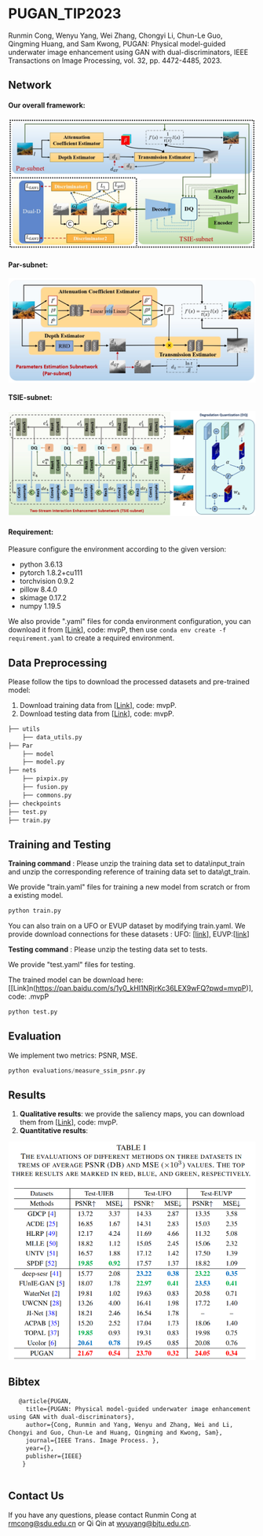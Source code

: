 # PUGAN_TIP2023

Runmin Cong, Wenyu Yang, Wei Zhang, Chongyi Li, Chun-Le Guo, Qingming Huang, and Sam Kwong, PUGAN: Physical model-guided underwater image enhancement using GAN with dual-discriminators, IEEE Transactions on Image Processing, vol. 32, pp. 4472-4485, 2023.

## Network

#### Our overall framework:

![image](figures/overall.jpg)

#### Par-subnet:

![image](figures/Par-subnet.jpg)

#### TSIE-subnet:

![image](figures/TSIE-subnet.jpg)

#### Requirement:

Pleasure configure the environment according to the given version:

- python 3.6.13
- pytorch 1.8.2+cu111
- torchvision 0.9.2
- pillow 8.4.0
- skimage 0.17.2
- numpy 1.19.5

We also provide ".yaml" files for conda environment configuration, you can download it from [[Link](https://pan.baidu.com/s/1Yayar1TMqjqRlyUrxTfoew?pwd=mvpP)], code: mvpP, then  use `conda env create -f requirement.yaml` to create a required environment.

## Data Preprocessing

 Please follow the tips to download the processed datasets and pre-trained model:

  1. Download training data  from [[Link](https://pan.baidu.com/s/11PGupIgdfN506AYC6jK1ew?pwd=mvpP)], code: mvpP. 
 2. Download testing data from [[Link](https://pan.baidu.com/s/1kNTtddujLjv6KU6BPyUFYA?pwd=mvpP)], code: mvpP.


```python
├── utils
    ├── data_utils.py
├── Par
    ├── model
    ├── model.py
├── nets
    ├── pixpix.py
    ├── fusion.py
    ├── commons.py
├── checkpoints
├── test.py
├── train.py
```


## Training and Testing

**Training command** :
Please unzip the training data set to data\input_train and unzip the corresponding reference of training data set to data\gt_train. 

We provide "train.yaml" files for training a new model from scratch or from a existing model.

```python
python train.py
```

You can also train on a UFO or EVUP dataset by modifying train.yaml. We provide download connections for these datasets : UFO: [[link](https://irvlab.cs.umn.edu/resources/ufo-120-dataset)], EUVP:[[link](http://irvlab.cs.umn.edu/resources/euvp-dataset)]

**Testing command** :
Please unzip the testing data set to tests. 

We provide "test.yaml" files for testing.

The trained model can be download here: [[Link]n(https://pan.baidu.com/s/1y0_kHl1NRjrKc36LEX9wFQ?pwd=mvpP)], code: .mvpP

```python
python test.py
```

## Evaluation

We implement  two metrics: PSNR, MSE.

```python
python evaluations/measure_ssim_psnr.py
```

## Results

1. **Qualitative results**: we provide the saliency maps, you can download them from [[Link](https://pan.baidu.com/s/12hskOHReUg27UbHNlMbh_A?pwd=mvpP)], code: mvpP.
2. **Quantitative results**: 

![image](figures/result.png)

## Bibtex

```
   @article{PUGAN,
     title={PUGAN: Physical model-guided underwater image enhancement using GAN with dual-discriminators},
     author={Cong, Runmin and Yang, Wenyu and Zhang, Wei and Li, Chongyi and Guo, Chun-Le and Huang, Qingming and Kwong, Sam},
     journal={IEEE Trans. Image Process. },
     year={},
     publisher={IEEE}
    }
  
```

## Contact Us

If you have any questions, please contact Runmin Cong at [rmcong@sdu.edu.cn](mailto:rmcong@sdu.edu.cn) or Qi Qin at [wyuyang@bjtu.edu.cn](mailto:wyuyang@bjtu.edu.cn).
